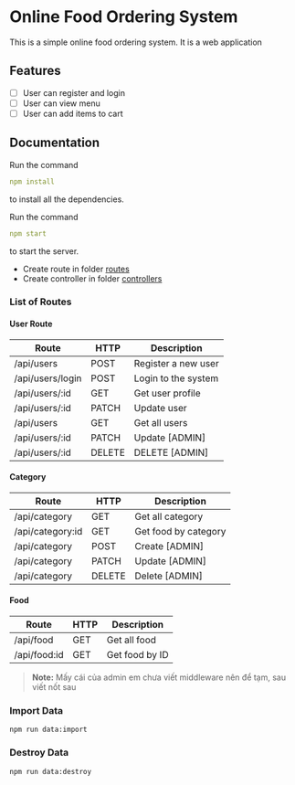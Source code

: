 # Online Food Ordering System

This is a simple online food ordering system. It is a web application

## Features

-   [ ] User can register and login
-   [ ] User can view menu
-   [ ] User can add items to cart

## Documentation

Run the command

```yaml
npm install
```

to install all the dependencies.

Run the command

```yaml
npm start
```

to start the server.

-   Create route in folder [routes](routes)
-   Create controller in folder [controllers](controllers)

### List of Routes

#### User Route

| Route            | HTTP   | Description         |
| ---------------- | ------ | ------------------- |
| /api/users       | POST   | Register a new user |
| /api/users/login | POST   | Login to the system |
| /api/users/:id   | GET    | Get user profile    |
| /api/users/:id   | PATCH  | Update user         |
| /api/users       | GET    | Get all users       |
| /api/users/:id   | PATCH  | Update [ADMIN]      |
| /api/users/:id   | DELETE | DELETE [ADMIN]      |

#### Category

| Route            | HTTP   | Description          |
| ---------------- | ------ | -------------------- |
| /api/category    | GET    | Get all category     |
| /api/category:id | GET    | Get food by category |
| /api/category    | POST   | Create [ADMIN]       |
| /api/category    | PATCH  | Update [ADMIN]       |
| /api/category    | DELETE | Delete [ADMIN]       |

#### Food

| Route        | HTTP | Description    |
| ------------ | ---- | -------------- |
| /api/food    | GET  | Get all food   |
| /api/food:id | GET  | Get food by ID |

> **Note:**
> Mấy cái của admin em chưa viết middleware nên để tạm, sau viết nốt sau

### Import Data

```
npm run data:import
```

### Destroy Data

```
npm run data:destroy
```
